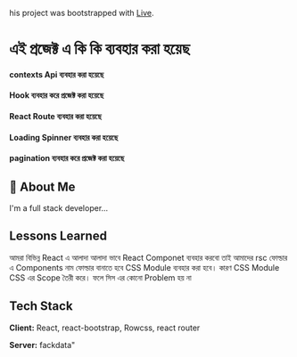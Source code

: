 
his project was bootstrapped with [Live](https://daily-bazar.netlify.app/).

# এই প্রজেক্ট এ কি কি ব্যবহার করা হয়েছ

#### contexts Api ব্যবহার করা হয়েছে

#### Hook ব্যবহার করে প্রজেক্ট করা হয়েছে

#### React Route ব্যবহার করা হয়েছে

#### Loading Spinner ব্যবহার করা হয়েছে

#### pagination ব্যবহার করে প্রজেক্ট করা হয়েছে

## 🚀 About Me

I'm a full stack developer...

## Lessons Learned

আমরা বিভিন্ন React এ আলাদা আলাদা ভাবে React Componet ব্যবহার করবো তাই আমাদের rsc ফোল্ডার এ Components নাম ফোল্ডার বানাতে হবে CSS Module ব্যবহার করা হবে। কারণ CSS Module CSS এর Scope তৈরী করে। ফলে সিস এর কোনো Problem হয় না



## Tech Stack

**Client:** React, react-bootstrap, Rowcss, react router

**Server:** fackdata" 
